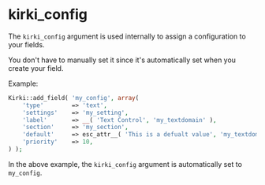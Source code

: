 # kirki_config

The `kirki_config` argument is used internally to assign a configuration to your fields.

You don't have to manually set it since it's automatically set when you create your field.

Example:

```php
Kirki::add_field( 'my_config', array(
    'type'        => 'text',
    'settings'    => 'my_setting',
    'label'       => __( 'Text Control', 'my_textdomain' ),
    'section'     => 'my_section',
    'default'     => esc_attr__( 'This is a defualt value', 'my_textdomain' ),
    'priority'    => 10,
) );
```

In the above example, the `kirki_config` argument is automatically set to `my_config`.
